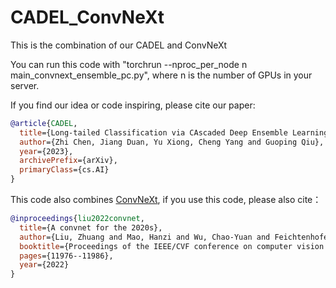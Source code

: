 # CADEL_ConvNeXt
This is the combination of our CADEL and ConvNeXt

You can run this code with "torchrun --nproc_per_node n main_convnext_ensemble_pc.py", where n is the number of GPUs in your server.


If you find our idea or code inspiring, please cite our paper:

```bibtex
@article{CADEL,
  title={Long-tailed Classification via CAscaded Deep Ensemble Learning},
  author={Zhi Chen, Jiang Duan, Yu Xiong, Cheng Yang and Guoping Qiu},
  year={2023},
  archivePrefix={arXiv},
  primaryClass={cs.AI}
}
```

This code also combines [ConvNeXt](https://github.com/facebookresearch/ConvNeXt), if you use this code, please also cite：

```bibtex
@inproceedings{liu2022convnet,
  title={A convnet for the 2020s},
  author={Liu, Zhuang and Mao, Hanzi and Wu, Chao-Yuan and Feichtenhofer, Christoph and Darrell, Trevor and Xie, Saining},
  booktitle={Proceedings of the IEEE/CVF conference on computer vision and pattern recognition},
  pages={11976--11986},
  year={2022}
}
```
